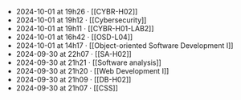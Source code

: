 - 2024-10-01 at 19h26 · [[CYBR-H02]]
- 2024-10-01 at 19h12 · [[Cybersecurity]]
- 2024-10-01 at 19h11 · [[CYBR-H01-LAB2]]
- 2024-10-01 at 16h42 · [[OSD-L04]]
- 2024-10-01 at 14h17 · [[Object-oriented Software Development I]]
- 2024-09-30 at 22h07 · [[SA-H02]]
- 2024-09-30 at 21h21 · [[Software analysis]]
- 2024-09-30 at 21h20 · [[Web Development I]]
- 2024-09-30 at 21h09 · [[DB-H02]]
- 2024-09-30 at 21h07 · [[CSS]]
